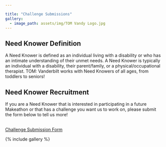 ```yaml
---

title: "Challenge Submissions"
gallery:
  - image_path: assets/img/TOM Vandy Logo.jpg
---
```


## Need Knower Definition

A Need Knower is defined as an individual living with a disability or who has an intimate understanding of their unmet needs. A Need Knower is typically an individual with a disability, their parent/family, or a physical/occupational therapist. TOM: Vanderbilt works with Need Knowers of all ages, from toddlers to seniors!


## Need Knower Recruitment

If you are a Need Knower that is interested in participating in a future Makeathon or that has a challenge you want us to work on, please submit the form below to tell us more!<br><br>

[Challenge Submission Form](https://forms.gle/taXSCmMtuX8dpWSc6)

{% include gallery %}
